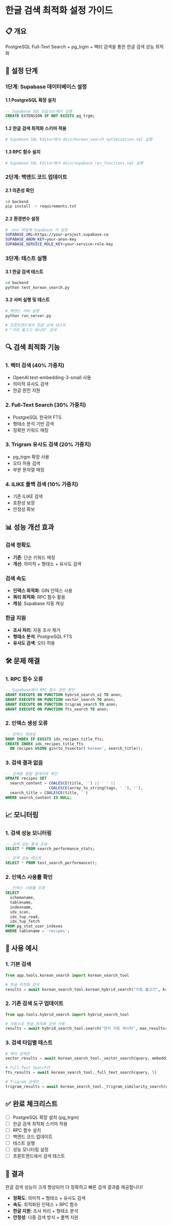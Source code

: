 # 한글 검색 최적화 설정 가이드

## 📋 개요

PostgreSQL Full-Text Search + pg_trgm + 벡터 검색을 통한 한글 검색 성능 최적화

## 🚀 설정 단계

### 1단계: Supabase 데이터베이스 설정

#### 1.1 PostgreSQL 확장 설치
```sql
-- Supabase SQL Editor에서 실행
CREATE EXTENSION IF NOT EXISTS pg_trgm;
```

#### 1.2 한글 검색 최적화 스키마 적용
```bash
# Supabase SQL Editor에서 docs/korean_search_optimization.sql 실행
```

#### 1.3 RPC 함수 설치
```bash
# Supabase SQL Editor에서 docs/supabase_rpc_functions.sql 실행
```

### 2단계: 백엔드 코드 업데이트

#### 2.1 의존성 확인
```bash
cd backend
pip install -r requirements.txt
```

#### 2.2 환경변수 설정
```bash
# .env 파일에 Supabase 키 설정
SUPABASE_URL=https://your-project.supabase.co
SUPABASE_ANON_KEY=your-anon-key
SUPABASE_SERVICE_ROLE_KEY=your-service-role-key
```

### 3단계: 테스트 실행

#### 3.1 한글 검색 테스트
```bash
cd backend
python test_korean_search.py
```

#### 3.2 서버 실행 및 테스트
```bash
# 백엔드 서버 실행
python run_server.py

# 프론트엔드에서 한글 검색 테스트
# "키토 불고기 레시피" 검색
```

## 🔍 검색 최적화 기능

### 1. 벡터 검색 (40% 가중치)
- OpenAI text-embedding-3-small 사용
- 의미적 유사도 검색
- 한글 완전 지원

### 2. Full-Text Search (30% 가중치)
- PostgreSQL 한국어 FTS
- 형태소 분석 기반 검색
- 정확한 키워드 매칭

### 3. Trigram 유사도 검색 (20% 가중치)
- pg_trgm 확장 사용
- 오타 허용 검색
- 부분 문자열 매칭

### 4. ILIKE 폴백 검색 (10% 가중치)
- 기존 ILIKE 검색
- 호환성 보장
- 안정성 확보

## 📊 성능 개선 효과

### 검색 정확도
- **기존**: 단순 키워드 매칭
- **개선**: 의미적 + 형태소 + 유사도 검색

### 검색 속도
- **인덱스 최적화**: GIN 인덱스 사용
- **쿼리 최적화**: RPC 함수 활용
- **캐싱**: Supabase 자동 캐싱

### 한글 지원
- **조사 처리**: 자동 조사 제거
- **형태소 분석**: PostgreSQL FTS
- **유사도 검색**: 오타 허용

## 🛠️ 문제 해결

### 1. RPC 함수 오류
```sql
-- Supabase에서 RPC 함수 권한 확인
GRANT EXECUTE ON FUNCTION hybrid_search_v2 TO anon;
GRANT EXECUTE ON FUNCTION vector_search TO anon;
GRANT EXECUTE ON FUNCTION trigram_search TO anon;
GRANT EXECUTE ON FUNCTION fts_search TO anon;
```

### 2. 인덱스 생성 오류
```sql
-- 인덱스 재생성
DROP INDEX IF EXISTS idx_recipes_title_fts;
CREATE INDEX idx_recipes_title_fts 
  ON recipes USING gin(to_tsvector('korean', search_title));
```

### 3. 검색 결과 없음
```sql
-- 검색용 컬럼 업데이트 확인
UPDATE recipes SET 
  search_content = COALESCE(title, '') || ' ' || 
                   COALESCE(array_to_string(tags, ' '), ''),
  search_title = COALESCE(title, '')
WHERE search_content IS NULL;
```

## 📈 모니터링

### 1. 검색 성능 모니터링
```sql
-- 검색 성능 통계 조회
SELECT * FROM search_performance_stats;

-- 검색 성능 테스트
SELECT * FROM test_search_performance();
```

### 2. 인덱스 사용률 확인
```sql
-- 인덱스 사용률 조회
SELECT 
  schemaname,
  tablename,
  indexname,
  idx_scan,
  idx_tup_read,
  idx_tup_fetch
FROM pg_stat_user_indexes
WHERE tablename = 'recipes';
```

## 🎯 사용 예시

### 1. 기본 검색
```python
from app.tools.korean_search import korean_search_tool

# 한글 최적화 검색
results = await korean_search_tool.korean_hybrid_search("키토 불고기", k=5)
```

### 2. 기존 검색 도구 업데이트
```python
from app.tools.hybrid_search import hybrid_search_tool

# 자동으로 한글 최적화 검색 사용
results = await hybrid_search_tool.search("한식 키토 레시피", max_results=5)
```

### 3. 검색 타입별 테스트
```python
# 벡터 검색만
vector_results = await korean_search_tool._vector_search(query, embedding, 5)

# Full-Text Search만
fts_results = await korean_search_tool._full_text_search(query, 5)

# Trigram 검색만
trigram_results = await korean_search_tool._trigram_similarity_search(query, 5)
```

## ✅ 완료 체크리스트

- [ ] PostgreSQL 확장 설치 (pg_trgm)
- [ ] 한글 검색 최적화 스키마 적용
- [ ] RPC 함수 설치
- [ ] 백엔드 코드 업데이트
- [ ] 테스트 실행
- [ ] 성능 모니터링 설정
- [ ] 프론트엔드에서 검색 테스트

## 🎉 결과

한글 검색 성능이 크게 향상되어 더 정확하고 빠른 검색 결과를 제공합니다!

- **정확도**: 의미적 + 형태소 + 유사도 검색
- **속도**: 최적화된 인덱스 + RPC 함수
- **한글 지원**: 조사 처리 + 형태소 분석
- **안정성**: 다중 검색 방식 + 폴백 지원
